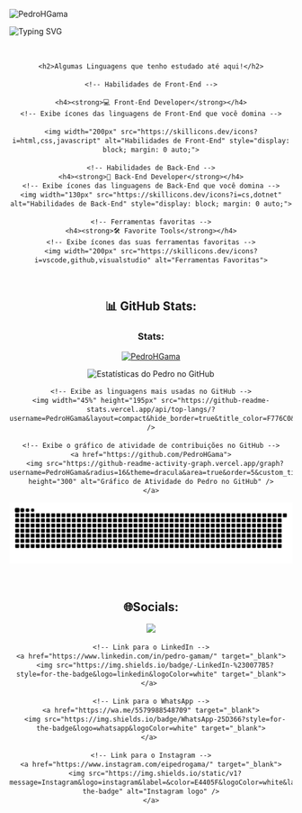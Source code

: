 <!-- Exibe o número de visualizações do perfil -->
<p align="left"> 
  <img src="https://komarev.com/ghpvc/?username=PedroHGama&label=Profile%20views&color=0e75b6&style=flat" alt="PedroHGama" /> 
</p>

<!-- Animação de digitação SVG que exibe informações sobre você -->
![Typing SVG](https://readme-typing-svg.herokuapp.com/?color=02D9F7FF&size=35&center=true&vCenter=true&width=1000&lines=Hi!👋+My+name+is+Pedro;I'm+from+Brazil;I'm+17+years-old;I'm+Web+Develop;Welcome+to+my+profile!)

<!-- Seção centralizada que apresenta brevemente o perfil -->
<div align="center">
  <br>

  <!-- Seção de linguagens estudadas -->
  <div align="center">
    
    <h2>Algumas Linguagens que tenho estudado até aqui!</h2>

    <!-- Habilidades de Front-End -->
    
    <h4><strong>💻 Front-End Developer</strong></h4>
    <!-- Exibe ícones das linguagens de Front-End que você domina -->
    
    <img width="200px" src="https://skillicons.dev/icons?i=html,css,javascript" alt="Habilidades de Front-End" style="display: block; margin: 0 auto;">

    <!-- Habilidades de Back-End -->
    <h4><strong>🚪 Back-End Developer</strong></h4>
    <!-- Exibe ícones das linguagens de Back-End que você domina -->
    <img width="130px" src="https://skillicons.dev/icons?i=cs,dotnet" alt="Habilidades de Back-End" style="display: block; margin: 0 auto;">

    <!-- Ferramentas favoritas -->
    <h4><strong>🛠️ Favorite Tools</strong></h4>
    <!-- Exibe ícones das suas ferramentas favoritas -->
    <img width="200px" src="https://skillicons.dev/icons?i=vscode,github,visualstudio" alt="Ferramentas Favoritas">
  </div>

  <br>

  <!-- Seção de Estatísticas do GitHub -->
  ## 📊 GitHub Stats:
  
  <!-- Título para os troféus do GitHub -->
  <h3 align="center">Stats:</h3>

  <!-- Exibe os troféus do GitHub (conquistas) -->
  <p align="center"> 
    <a href="https://github.com/ryo-ma/github-profile-trophy">
      <img src="https://github-profile-trophy.vercel.app/?username=PedroHGama&theme=dracula&column=-1" alt="PedroHGama" />
    </a> 
  </p>

  <!-- Estatísticas e linguagens mais usadas no GitHub -->
  <div align="center">  
    <!-- Exibe estatísticas do GitHub como commits, PRs, etc. -->
    <img width="53%" height="195px" src="https://github-readme-stats.vercel.app/api?username=PedroHGama&show_icons=true&count_private=true&hide_border=true&title_color=F776C0&icon_color=02D9F7FF&text_color=6594E2&bg_color=0d1117" alt="Estatísticas do Pedro no GitHub" /> 

    <!-- Exibe as linguagens mais usadas no GitHub -->
    <img width="45%" height="195px" src="https://github-readme-stats.vercel.app/api/top-langs/?username=PedroHGama&layout=compact&hide_border=true&title_color=F776C0&text_color=6594E2&bg_color=0d1117" />
    
    <!-- Exibe o gráfico de atividade de contribuições no GitHub -->
    <a href="https://github.com/PedroHGama">
      <img src="https://github-readme-activity-graph.vercel.app/graph?username=PedroHGama&radius=16&theme=dracula&area=true&order=5&custom_title=Contribution%20Chart" height="300" alt="Gráfico de Atividade do Pedro no GitHub" />
    </a>
  </div>

  <!-- Animação de cobra que mostra contribuições em um grid -->
  ![Snake animation](https://github.com/daniellimapro/daniellimapro/blob/output/github-contribution-grid-snake.svg)

  <br>

  <!-- Seção de redes sociais -->
  ## 🌐Socials:
  <div> 
    <!-- Link para o Gmail -->
    <a href = "mailto:pedrogamase@gmail.com">
      <img src="https://img.shields.io/badge/-Gmail-%23333?style=for-the-badge&logo=gmail&logoColor=white" target="_blank">
    </a>

    <!-- Link para o LinkedIn -->
    <a href="https://www.linkedin.com/in/pedro-gamam/" target="_blank">
      <img src="https://img.shields.io/badge/-LinkedIn-%230077B5?style=for-the-badge&logo=linkedin&logoColor=white" target="_blank">
    </a> 

    <!-- Link para o WhatsApp -->
    <a href="https://wa.me/5579988548709" target="_blank">
      <img src="https://img.shields.io/badge/WhatsApp-25D366?style=for-the-badge&logo=whatsapp&logoColor=white" target="_blank">
    </a> 

    <!-- Link para o Instagram -->
    <a href="https://www.instagram.com/eipedrogama/" target="_blank">
      <img src="https://img.shields.io/static/v1?message=Instagram&logo=instagram&label=&color=E4405F&logoColor=white&labelColor=&style=for-the-badge" alt="Instagram logo" />
    </a>
  </div>

